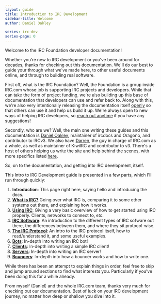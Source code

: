 ```yaml
---
layout: guide
title: Introduction to IRC Development
sidebar-title: Welcome
author: Daniel Oakley

series: irc-dev
series-page: 0
---
```

Welcome to the IRC Foundation developer documentation!

Whether you're new to IRC development or you've been around for decades, thanks for checking out this documentation. We'll do our best to guide your through what we've made here, to other useful documents online, and through to building real software.

First off, what is the IRC Foundation? Well, the Foundation is a group inside IRC.com whose job is supporting IRC projects and developers. While that can take the form of [project funding](/foundation/funding), we're also building up this base of documentation that developers can use and refer back to. Along with this, we're also very intentionally releasing the documentation itself [openly](https://github.com/irccom) so that others can use it and help us build it up. We're always open to new ways of helping IRC developers, so [reach out anytime](/contact) if you have any suggestions!

Secondly, who are we? Well, the main one writing these guides and this documentation is [Daniel Oakley](https://github.com/DanielOaks), maintainer of ircdocs and Oragono, and contributor to IRCv3. We also have [Darren](https://github.com/prawnsalad), the guy in charge of IRC.com as a whole, as well as maintainer of KiwiIRC and contributor to v3. There's a host of others helping us write the site and help behind the scenes, with more specifics listed [here](#todo).

So, on to the documentation, and getting into IRC development, itself.

This Intro to IRC Development guide is presented in a few parts, which I'll run through quickly:

1. **Introduction**: This page right here, saying hello and introducing the docs.
2. [**What is IRC?**](what-is-irc) Going over what IRC is, comparing it to some other systems out there, and explaining how it works.
3. [**Using IRC**](using-irc): Giving a very basic overview of how to get started using IRC properly. Clients, networks to connect to, etc.
4. [**IRC Software**](software): An introduction to the different types of IRC sofware out there, the differences between them, and where they sit protocol-wise.
5. [**The IRC Protocol**](protocol): An intro to the IRC protocol itself, how to read/understand it, and some useful examples.
6. [**Bots**](bots): In-depth into writing an IRC bot!
7. [**Clients**](clients): In-depth into writing a simple IRC client!
8. [**Servers**](servers): In-depth into writing an IRC server!
9. [**Bouncers**](bouncers): In-depth into how a bouncer works and how to write one.

While there has been an attempt to explain things in order, feel free to skip and jump around sections to find what interests you. Particularly if you've been doing this for a while already.

From myself (Daniel) and the whole IRC.com team, thanks very much for checking out our documentation. Best of luck on your IRC development journey, no matter how deep or shallow you dive into it.
